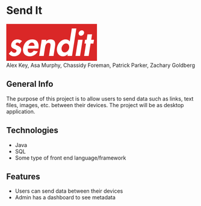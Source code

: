 # Send It
![Logo](./img/logo.png)
<br />
Alex Key, Asa Murphy, Chassidy Foreman, Patrick Parker, Zachary Goldberg
<br />
## General Info
The purpose of this project is to allow users to send data such as links, text files, images, etc. between their devices. The project will be as desktop application.
<br />
## Technologies
* Java
* SQL
* Some type of front end language/framework
## Features
* Users can send data between their devices
* Admin has a dashboard to see metadata
<br />
